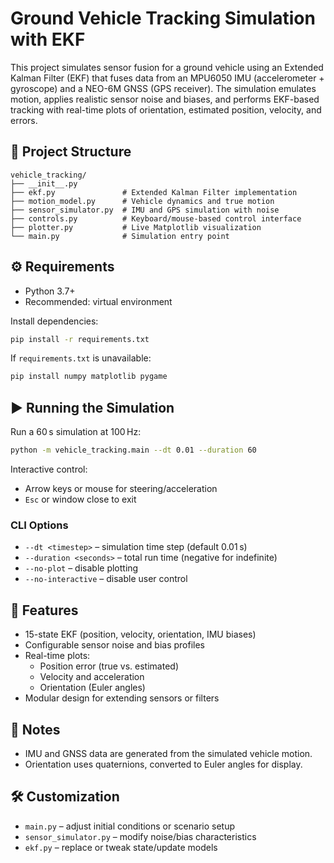 # Ground Vehicle Tracking Simulation with EKF

This project simulates sensor fusion for a ground vehicle using an Extended Kalman Filter (EKF) that fuses data from an MPU6050 IMU (accelerometer + gyroscope) and a NEO-6M GNSS (GPS receiver). The simulation emulates motion, applies realistic sensor noise and biases, and performs EKF-based tracking with real-time plots of orientation, estimated position, velocity, and errors.

## 📁 Project Structure

```
vehicle_tracking/
├── __init__.py
├── ekf.py               # Extended Kalman Filter implementation
├── motion_model.py      # Vehicle dynamics and true motion
├── sensor_simulator.py  # IMU and GPS simulation with noise
├── controls.py          # Keyboard/mouse-based control interface
├── plotter.py           # Live Matplotlib visualization
└── main.py              # Simulation entry point
```

## ⚙️ Requirements

- Python 3.7+
- Recommended: virtual environment

Install dependencies:

```bash
pip install -r requirements.txt
```

If `requirements.txt` is unavailable:

```bash
pip install numpy matplotlib pygame
```

## ▶️ Running the Simulation

Run a 60 s simulation at 100 Hz:

```bash
python -m vehicle_tracking.main --dt 0.01 --duration 60
```

Interactive control:

- Arrow keys or mouse for steering/acceleration
- `Esc` or window close to exit

### CLI Options

- `--dt <timestep>` – simulation time step (default 0.01 s)
- `--duration <seconds>` – total run time (negative for indefinite)
- `--no-plot` – disable plotting
- `--no-interactive` – disable user control

## 🧪 Features

- 15-state EKF (position, velocity, orientation, IMU biases)
- Configurable sensor noise and bias profiles
- Real-time plots:
  - Position error (true vs. estimated)
  - Velocity and acceleration
  - Orientation (Euler angles)
- Modular design for extending sensors or filters

## 📝 Notes

- IMU and GNSS data are generated from the simulated vehicle motion.
- Orientation uses quaternions, converted to Euler angles for display.

## 🛠️ Customization

- `main.py` – adjust initial conditions or scenario setup
- `sensor_simulator.py` – modify noise/bias characteristics
- `ekf.py` – replace or tweak state/update models